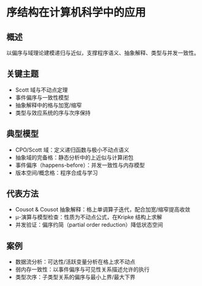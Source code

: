 # 序结构在计算机科学中的应用

## 概述

以偏序与域理论建模递归与近似，支撑程序语义、抽象解释、类型与并发一致性。

## 关键主题

- Scott 域与不动点定理
- 事件偏序与一致性模型
- 抽象解释中的格与加宽/缩窄
- 类型与效应系统的序与次序保持

## 典型模型

- CPO/Scott 域：定义递归函数与极小不动点语义
- 抽象域的完备格：静态分析中的上近似与计算闭包
- 事件偏序（happens-before）：并发一致性与内存模型
- 版本空间/概念格：程序合成与学习

## 代表方法

- Cousot & Cousot 抽象解释：格上单调算子迭代，配合加宽/缩窄提高收敛
- μ-演算与模型检查：性质为不动点公式，在Kripke 结构上求解
- 并发验证：偏序约简（partial order reduction）降低状态空间

## 案例

- 数据流分析：可达性/活跃变量分析在格上求不动点
- 弱内存一致性：以事件偏序与可见性关系描述允许的执行
- 类型次序：子类型关系的偏序与最小上界/最大下界
